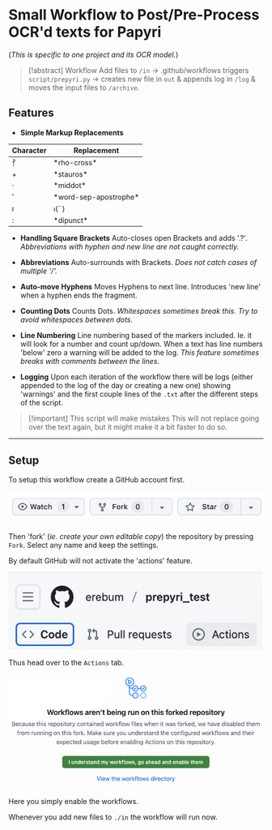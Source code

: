 # Small Workflow to Post/Pre-Process OCR'd texts for Papyri

(*This is specific to one project and its OCR model.*)

> [!abstract] Workflow
> Add files to `/in` -> .github/workflows triggers `script/prepyri.py` -> creates new file in `out` & appends log in `/log` & moves the input files to `/archive`.

## Features
- **Simple Markup Replacements**

| Character | Replacement |
| --- | ---|
| ⳨ | \*rho-cross\* |
| \+ | \*stauros\* |
| ·  | \*middot\* |
| ⳿ | \*word-sep-apostrophe\* |
| ⲓ̈ |  ⲓ(¨) |
| : | \*dipunct\* |

- **Handling Square Brackets**
Auto-closes open Brackets and adds '.?'.
*Abbreviations with hyphen and new line are not caught correctly.*

- **Abbreviations**
Auto-surrounds with Brackets.
*Does not catch cases of multiple '/'.*

- **Auto-move Hyphens**
Moves Hyphens to next line. Introduces 'new line' when a hyphen ends the fragment.

- **Counting Dots**
Counts Dots.
*Whitespaces sometimes break this. Try to avoid whitespaces between dots.*

- **Line Numbering**
Line numbering based of the markers included.
Ie. it will look for a number and count up/down. When a text has line numbers 'below' zero a warning will be added to the log.
*This feature sometimes breaks with comments between the lines.*

- **Logging**
Upon each iteration of the workflow there will be logs (either appended to the log of the day or creating a new one) showing 'warnings' and the first couple lines of the `.txt` after the different steps of the script.

> [!important] This script will make mistakes
> This will not replace going over the text again, but it might make it a bit faster to do so.

---

## Setup

To setup this workflow create a GitHub account first.

![Forking a Repository](./img/manual_fork.png)

Then 'fork' (*ie. create your own editable copy*) the repository by pressing `Fork`.
Select any name and keep the settings.

By default GitHub will not activate the 'actions' feature.

![Adding actions](./img/manual_actions1.png)

Thus head over to the `Actions` tab.

![Enabling actions](./img/manual_actions2.png)

Here you simply enable the workflows.

Whenever you add new files to `./in` the workflow will run now.
